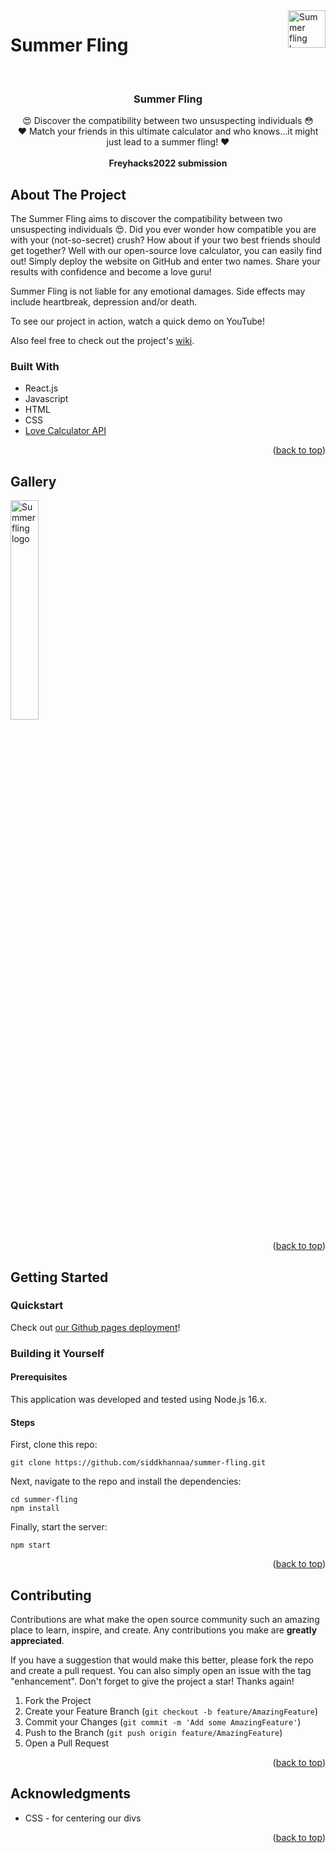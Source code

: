 
<a href="https://github.com/siddkhannaa/summer-fling/">
    <img src="https://imgur.com/V5pMBBy.png" alt="Summer fling logo" title="Summer Fling" align="right" justify-content="center" height="60" />
</a>

# Summer Fling
<div id="top"></div>
<!-- PROJECT LOGO -->

<br />
<div align="center">


<h3 align="center">Summer Fling</h3>
  <p align="center">
    😍 Discover the compatibility between two unsuspecting individuals 😳 <br />
    ❤️ Match your friends in this ultimate calculator and who knows...it might just lead to a summer fling! ❤️
    <br />
    <br />
    <strong>Freyhacks2022 submission</strong>
  </p>
</div>

<!-- ABOUT THE PROJECT -->

## About The Project

The Summer Fling aims to discover the compatibility between two unsuspecting individuals 😍.
Did you ever wonder how compatible you are with your (not-so-secret) crush? How about if your two best friends should get together? Well with our open-source love calculator, you can easily find out! Simply deploy the website on GitHub and enter two names. Share your results with confidence and become a love guru!

Summer Fling is not liable for any emotional damages. Side effects may include heartbreak, depression and/or death.


To see our project in action, watch a quick demo on YouTube!
<!-- LINK YOUTUBE VID HERE
[![YouTube Demo](https://user-images.githubusercontent.com/92134792/169654930-86893442-06a4-4c9f-9371-730a79b39aaf.jpg)](https://www.youtube.com/watch?v=52vKAO761o8&ab_channel=RyanHu)
-->

Also feel free to check out the project's [wiki](https://github.com/siddkhannaa/summer-fling/wiki).

### Built With

- React.js
- Javascript
- HTML
- CSS
- [Love Calculator API](https://rapidapi.com/ajith/api/love-calculator/)


<p align="right">(<a href="#top">back to top</a>)</p>


<!-- GALLERY -->

## Gallery

<img src="https://imgur.com/V5pMBBy.png" alt="Summer fling logo" title="Summer Fling" width="30%" />
<!-- ADD IMAGES HERE
<img src="https://challengepost-s3-challengepost.netdna-ssl.com/photos/production/software_photos/001/885/249/datas/original.png" width="45%"></img> <img src="https://challengepost-s3-challengepost.netdna-ssl.com/photos/production/software_photos/001/885/267/datas/original.png" width="45%"></img> <img src="https://challengepost-s3-challengepost.netdna-ssl.com/photos/production/software_photos/001/885/250/datas/original.png" width="45%"></img> <img src="https://challengepost-s3-challengepost.netdna-ssl.com/photos/production/software_photos/001/885/277/datas/original.png" width="45%"></img> <img src="https://challengepost-s3-challengepost.netdna-ssl.com/photos/production/software_photos/001/885/306/datas/original.png" width="45%"></img> 
-->

<p align="right">(<a href="#top">back to top</a>)</p>

<!-- GETTING STARTED -->

## Getting Started

### Quickstart

Check out [our Github pages deployment](https://siddkhannaa.github.io/summer-fling/)!

### Building it Yourself

#### Prerequisites

This application was developed and tested using Node.js 16.x.

#### Steps

First, clone this repo:
```
git clone https://github.com/siddkhannaa/summer-fling.git
```

Next, navigate to the repo and install the dependencies:
```
cd summer-fling
npm install
```

Finally, start the server:
```
npm start
```

<p align="right">(<a href="#top">back to top</a>)</p>

<!-- CONTRIBUTING -->

## Contributing

Contributions are what make the open source community such an amazing place to learn, inspire, and create. Any contributions you make are **greatly appreciated**.

If you have a suggestion that would make this better, please fork the repo and create a pull request. You can also simply open an issue with the tag "enhancement".
Don't forget to give the project a star! Thanks again!

1. Fork the Project
2. Create your Feature Branch (`git checkout -b feature/AmazingFeature`)
3. Commit your Changes (`git commit -m 'Add some AmazingFeature'`)
4. Push to the Branch (`git push origin feature/AmazingFeature`)
5. Open a Pull Request

<p align="right">(<a href="#top">back to top</a>)</p>

<!-- ACKNOWLEDGMENTS -->

## Acknowledgments

- CSS - for centering our divs

<p align="right">(<a href="#top">back to top</a>)</p>
